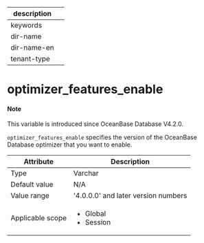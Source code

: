 |description||
|---|---|
|keywords||
|dir-name||
|dir-name-en||
|tenant-type||

# optimizer_features_enable

<main id="notice" type='explain'>

  <h4>Note</h4>

  <p>This variable is introduced since OceanBase Database V4.2.0. </p>

</main>

`optimizer_features_enable` specifies the version of the OceanBase Database optimizer that you want to enable. 

| Attribute | Description |
| --- | --- |
| Type | Varchar |
| Default value | N/A |
| Value range | '4.0.0.0' and later version numbers |
| Applicable scope | <ul><li>Global  </li><li>Session </li></ul> |
